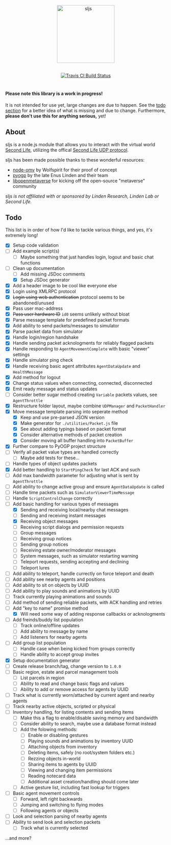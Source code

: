 <div align="center">
  <p>
    <img src="https://cdn.jsdelivr.net/gh/gwigz/sljs@master/sljs.svg" width="180" alt="sljs">
  </p>
  <br>
  <a href="https://travis-ci.org/gwigz/sljs" title="Travis CI Build Status"><img src="https://api.travis-ci.org/gwigz/sljs.svg?branch=master" alt="Travis CI Build Status"></a>
</div>
<h1>
  <!-- sljs -->
</h1>

#### Please note this library is a work in progress!

It is not intended for use yet, large changes are due to happen. See the
[todo section](#todo) for a better idea of what is missing and due to change.
Furthermore, **please don't use this for anything serious,** yet!

## About

sljs is a node.js module that allows you to interact with the virtual world
[Second Life](https://www.secondlife.com), utilizing the offical
[Second Life UDP protocol](http://wiki.secondlife.com/wiki/Protocol).

sljs has been made possible thanks to these wonderful resources:

- [node-omv](https://bitbucket.org/Wolfspirit/node-omv) by Wolfspirit for their proof of concept
- [pyogp](http://wiki.secondlife.com/wiki/PyOGP) by the late Enus Linden and their team
- [libopenmetaverse](https://github.com/openmetaversefoundation/libopenmetaverse) for kicking off the open-source "metaverse" community

sljs _is not affiliated with or sponsored by Linden Research, Linden Lab or
Second Life._

## Todo

This list is in order of how I'd like to tackle various things, and yes, it's
extremely long!

- [x] Setup code validation
- [ ] Add example script(s)
  - [ ] Maybe something that just handles login, logout and basic chat functions
- [ ] Clean up documentation
  - [ ] Add missing JSDoc comments
  - [x] Setup JSDoc generator
- [x] Add a header image to be cool like everyone else
- [x] Login using XMLRPC protocol
- [x] ~~Login using web authentication~~ protocol seems to be abandoned/unused
- [x] Pass user mac-address
- [x] ~~Pass user hardware ID~~ `id0` seems unlikely without bloat
- [x] Parse message template for predefined packet formats
- [x] Add ability to send packets/messages to simulator
- [x] Parse packet data from simulator
- [x] Handle login/region handshake
- [x] Handle sending packet acknologments for reliably flagged packets
- [x] Handle responding to `AgentMovementComplete` with basic "viewer" settings
- [x] Handle simulator ping check
- [x] Handle receiving basic agent attributes `AgentDataUpdate` and `HealthMessage`
- [x] Add method for logout
- [x] Change status values when connecting, connected, disconnected
- [x] Emit ready message and status updates
- [ ] Consider better sugar method creating `Variable` packets values, see `AgentThrottle`
- [x] Restructure folder layout, maybe combine `UDPManager` and `PacketHandler`
- [x] Move message template parsing into seperate method
  - [x] Keep and use pre-parsed JSON version
  - [x] Make generator for `./utilities/Packet.js` file
  - [x] See about adding typings based on packet format
  - [x] Consider alternative methods of packet creation
  - [x] Consider moving all buffer handling into `PacketBuffer`
- [x] Further compare to PyOGP project structure
- [ ] Verify all packet value types are handled correctly
  - [ ] Maybe add tests for these...
- [ ] Handle types of object updates packets
- [x] Add better handling to `StartPingCheck` for last ACK and such
- [ ] Add max bandwidth parameter for adjusting what is sent by `AgentThrottle`
- [ ] Add ability to change active group and ensure `AgentDataUpdate` is called
- [ ] Handle time packets such as `SimulatorViewerTimeMessage`
- [ ] Handle `ScriptControlChange` correctly
- [ ] Add basic handling for various types of messages
  - [x] Sending and receiving local/nearby chat messages
  - [ ] Sending and receiving instant messages
  - [x] Receiving object messages
  - [ ] Receiving script dialogs and permission requests
  - [ ] Group messages
  - [ ] Receiving group notices
  - [ ] Sending group notices
  - [ ] Receiving estate owner/moderator messages
  - [ ] System messages, such as simulator restarting warning
  - [ ] Teleport requests, sending accepting and declining
  - [ ] Teleport lures
- [ ] Add ability to teleport, handle currectly on force teleport and death
- [ ] Add ability see nearby agents and positions
- [ ] Add ability to sit on objects by UUID
- [ ] Add ability to play sounds and animations by UUID
- [ ] Track currently playing animations and sounds
- [ ] Add method of sending reliable packets, with ACK handling and retries
- [ ] Add "key to name" promise method
  - [x] Will need some way of adding response callbacks or acknologments
- [ ] Add freinds/buddy list population
  - [ ] Track online/offline updates
  - [ ] Add ability to message by name
  - [ ] Add listeners for nearby agents
- [ ] Add group list population
  - [ ] Handle case when being kicked from groups correctly
  - [ ] Handle ability to accept group invites
- [x] Setup documentation generator
- [ ] Create release branch/tag, change version to `1.0.0`
- [ ] Basic region, estate and parcel management tools
  - [ ] List parcels in region
  - [ ] Ability to read and change basic flags and values
  - [ ] Ability to add or remove access for agents by UUID
- [ ] Track what is currently worn/attached by current agent and nearby agents
- [ ] Track nearby active objects, scripted or physical
- [ ] Inventory handling, for listing contents and sending items
  - [ ] Make this a flag to enable/disable saving memory and bandwidth
  - [ ] Consider ability to search, maybe use a database format instead
  - [ ] Add the folowing methods:
    - [ ] Enable or disabling gestures
    - [ ] Playing sounds and animations by inventory UUID
    - [ ] Attaching objects from inventory
	- [ ] Deleting items, safely (no root/system folders etc.)
    - [ ] Rezzing objects in-world
    - [ ] Sharing items to agents by UUID
    - [ ] Viewing and changing item permissions
    - [ ] Reading notecard data
    - [ ] Additional asset creation/handling should come later
  - [ ] Active gesture list, including fast lookup for triggers
- [ ] Basic agent movement controls
  - [ ] Forward, left right backwards
  - [ ] Jumping and switching to flying modes
  - [ ] Following agents or objects
- [ ] Look and selection parsing of nearby agents
- [ ] Ability to send look and selection packets
  - [ ] Track what is currently selected

...and more?
